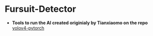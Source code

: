 # Fursuit-Detector
- **Tools to run the AI created originialy by Tianxiaomo on the repo** [yolov4-pytorch](https://github.com/Tianxiaomo/pytorch-YOLOv4)

